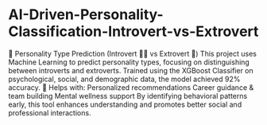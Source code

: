 # AI-Driven-Personality-Classification-Introvert-vs-Extrovert
🧠 Personality Type Prediction (Introvert 🧍‍♂️ vs Extrovert 🕺)
This project uses Machine Learning to predict personality types, focusing on distinguishing between introverts and extroverts.
Trained using the XGBoost Classifier on psychological, social, and demographic data, the model achieved 92% accuracy.
🎯 Helps with:
Personalized recommendations
Career guidance & team building
Mental wellness support
By identifying behavioral patterns early, this tool enhances understanding and promotes better social and professional interactions.

